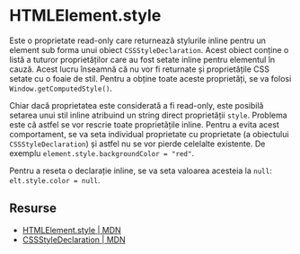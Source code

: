 # HTMLElement.style

Este o proprietate read-only care returnează stylurile inline pentru un element sub forma unui obiect `CSSStyleDeclaration`. Acest obiect conține o listă a tuturor proprietăților care au fost setate inline pentru elementul în cauză. Acest lucru înseamnă că nu vor fi returnate și proprietățile CSS setate cu o foaie de stil. Pentru a obține toate aceste proprietăți, se va folosi `Window.getComputedStyle()`.

Chiar dacă proprietatea este considerată a fi read-only, este posibilă setarea unui stil inline atribuind un string direct proprietății `style`. Problema este că astfel se vor rescrie toate proprietățile inline. Pentru a evita acest comportament, se va seta individual proprietate cu proprietate (a obiectului `CSSStyleDeclaration`) și astfel nu se vor pierde celelalte existente. De exemplu `element.style.backgroundColor = "red"`.

Pentru a reseta o declarație inline, se va seta valoarea acesteia la `null`: `elt.style.color = null`.

## Resurse

- [HTMLElement.style | MDN](https://developer.mozilla.org/en-US/docs/Web/API/HTMLElement/style)
- [CSSStyleDeclaration | MDN](https://developer.mozilla.org/en-US/docs/Web/API/CSSStyleDeclaration)